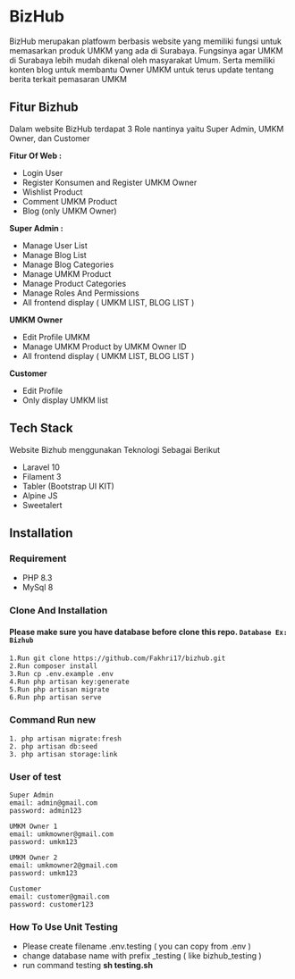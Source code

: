 
# BizHub
BizHub merupakan platfowm berbasis website yang memiliki fungsi untuk memasarkan produk UMKM yang ada di Surabaya. Fungsinya agar UMKM di Surabaya lebih mudah dikenal oleh masyarakat Umum. Serta memiliki konten blog untuk membantu Owner UMKM untuk terus update tentang berita terkait pemasaran UMKM

## Fitur Bizhub
Dalam website BizHub terdapat 3 Role nantinya yaitu Super Admin, UMKM Owner, dan Customer


**Fitur Of Web :**
- Login User
- Register Konsumen and Register UMKM Owner
- Wishlist Product
- Comment UMKM Product
- Blog (only UMKM Owner)

**Super Admin :** 
- Manage User List
- Manage Blog List
- Manage Blog Categories
- Manage UMKM Product
- Manage Product Categories
- Manage Roles And Permissions
- All frontend display ( UMKM LIST, BLOG LIST )

**UMKM Owner**
- Edit Profile UMKM
- Manage UMKM Product by UMKM Owner ID
- All frontend display ( UMKM LIST, BLOG LIST )

**Customer**
- Edit Profile
- Only display UMKM list


## Tech Stack
Website Bizhub menggunakan Teknologi Sebagai Berikut
- Laravel 10
- Filament 3
- Tabler (Bootstrap UI KIT)
- Alpine JS
- Sweetalert

## Installation

### Requirement

- PHP 8.3
- MySql 8

### Clone And Installation

#### Please make sure you have database before clone this repo. `Database Ex: Bizhub`

```
1.Run git clone https://github.com/Fakhri17/bizhub.git
2.Run composer install
3.Run cp .env.example .env
4.Run php artisan key:generate
5.Run php artisan migrate
6.Run php artisan serve
```
### Command Run new 

```
1. php artisan migrate:fresh
2. php artisan db:seed
3. php artisan storage:link
```

### User of test
```
Super Admin
email: admin@gmail.com
password: admin123

UMKM Owner 1
email: umkmowner@gmail.com
password: umkm123

UMKM Owner 2
email: umkmowner2@gmail.com
password: umkm123

Customer
email: customer@gmail.com
password: customer123
```

### How To Use Unit Testing
- Please create filename .env.testing ( you can copy from .env )
- change database name with prefix _testing ( like bizhub_testing )
- run command testing **sh testing.sh**